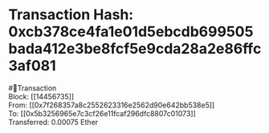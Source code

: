 
Transaction Hash: 0xcb378ce4fa1e01d5ebcdb699505bada412e3be8fcf5e9cda28a2e86ffc3af081
====================================================================================
  
#💸Transaction  
Block: [[14456735]]  
From: [[0x7f268357a8c2552623316e2562d90e642bb538e5]]  
To: [[0x5b3256965e7c3cf26e11fcaf296dfc8807c01073]]  
Transferred: 0.00075 Ether